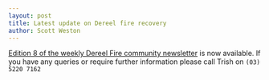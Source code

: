 ```yaml
---
layout: post
title: Latest update on Dereel fire recovery
author: Scott Weston
---
```

[Edition 8 of the weekly Dereel Fire community newsletter](/wp-content/uploads/2013/05/DereelFireCommunityNewsletter_Edition8_14May2013FINAL.pdf) is now available. If you have any
queries or require further information please call Trish on `(03) 5220 7162`
